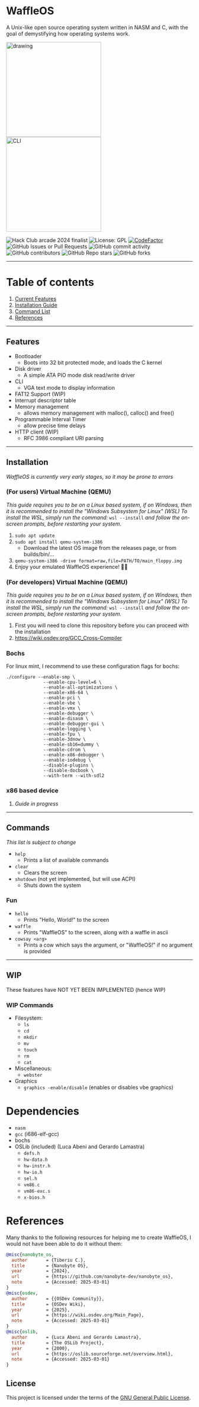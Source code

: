 # WaffleOS
A Unix-like open source operating system written in NASM and C, with the goal of demystifying how operating systems work.

<img src="https://github.com/user-attachments/assets/0553e678-e8b8-4853-ad1e-6e97e162c5fd" alt="drawing" width="256"/> <img src="https://github.com/user-attachments/assets/4fd84e48-94bf-4ded-829d-f6726b7cd01d" alt="CLI" width="256"/>

![Hack Club arcade 2024 finalist](https://img.shields.io/badge/Hack%20Club%20arcade%202024-showcase%20finalist-gold?logo=https%3A%2F%2Fassets.hackclub.com%2Ficon-rounded.png&logoSize=auto&labelColor=orange)
![License: GPL](https://img.shields.io/badge/License-GPL-blue.svg)
[![CodeFactor](https://www.codefactor.io/repository/github/alandoescs/waffleos/badge)](https://www.codefactor.io/repository/github/alandoescs/waffleos)
![GitHub Issues or Pull Requests](https://img.shields.io/github/issues/AlanDoesCS/WaffleOS)
![GitHub commit activity](https://img.shields.io/github/commit-activity/t/AlanDoesCS/WaffleOS)
![GitHub contributors](https://img.shields.io/github/contributors/AlanDoesCS/WaffleOS)
![GitHub Repo stars](https://img.shields.io/github/stars/AlanDoesCS/WaffleOS)
![GitHub forks](https://img.shields.io/github/forks/AlanDoesCS/WaffleOS)

---
# Table of contents
1) [Current Features](#features)
2) [Installation Guide](#installation)
3) [Command List](#commands)
4) [References](#references)

---
## Features
- Bootloader
    - Boots into 32 bit protected mode, and loads the C kernel
- Disk driver
    - A simple ATA PIO mode disk read/write driver
- CLI
    - VGA text mode to display information
- FAT12 Support (WIP)
- Interrupt descriptor table
- Memory management
    - allows memory management with malloc(), calloc() and free()
- Programmable Interval Timer
    - allow precise time delays
- HTTP client (WIP)
    - RFC 3986 compliant URI parsing

---
## Installation
*WaffleOS is currently very early stages, so it may be prone to errors*

### (For users) Virtual Machine (QEMU)
*This guide requires you to be on a Linux based system, if on Windows, then it is recommended to install the "Windows Subsystem for Linux" (WSL)*
*To install the WSL, simply run the command:* `wsl --install` *and follow the on-screen prompts, before restarting your system.*

1) `sudo apt update`
2) `sudo apt install qemu-system-i386`
   - Download the latest OS image from the releases page, or from builds/bin/...
3) `qemu-system-i386 -drive format=raw,file=PATH/TO/main_floppy.img`
4) Enjoy your emulated WaffleOS experience! 🎉🎉

### (For developers) Virtual Machine (QEMU)
*This guide requires you to be on a Linux based system, if on Windows, then it is recommended to install the "Windows Subsystem for Linux" (WSL)*
*To install the WSL, simply run the command:* `wsl --install` *and follow the on-screen prompts, before restarting your system.*

1) First you will need to clone this repository before you can proceed with the installation
2) https://wiki.osdev.org/GCC_Cross-Compiler

### Bochs

For linux mint, I recommend to use these configuration flags for bochs:
```shell
./configure --enable-smp \
              --enable-cpu-level=6 \
              --enable-all-optimizations \
              --enable-x86-64 \
              --enable-pci \
              --enable-vbe \
              --enable-vmx \
              --enable-debugger \
              --enable-disasm \
              --enable-debugger-gui \
              --enable-logging \
              --enable-fpu \
              --enable-3dnow \
              --enable-sb16=dummy \
              --enable-cdrom \
              --enable-x86-debugger \
              --enable-iodebug \
              --disable-plugins \
              --disable-docbook \
              --with-term --with-sdl2
```

### x86 based device

1) *Guide in progress*

---
## Commands
*This list is subject to change*

- `help`
  - Prints a list of available commands
- `clear`
  - Clears the screen
- `shutdown` (not yet implemented, but will use ACPI)
  - Shuts down the system

### Fun
- `hello`
  - Prints "Hello, World!" to the screen
- `waffle`
    - Prints "WaffleOS" to the screen, along with a waffle in ascii
- `cowsay <arg>`
  - Prints a cow which says the argument, or "WaffleOS!" if no argument is provided
---

## WIP
These features have NOT YET BEEN IMPLEMENTED (hence WIP)

### WIP Commands
- Filesystem:
    - `ls`
    - `cd`
    - `mkdir`
    - `mv`
    - `touch`
    - `rm`
    - `cat`
- Miscellaneous:
    - `webster`
- Graphics
    - `graphics -enable/disable` (enables or disables vbe graphics)

# Dependencies
- `nasm`
- `gcc` (i686-elf-gcc)
- bochs
- OSLib (included) (Luca Abeni and Gerardo Lamastra)
  - `defs.h`
  - `hw-data.h`
  - `hw-instr.h`
  - `hw-io.h`
  - `sel.h`
  - `vm86.c`
  - `vm86-exc.s`
  - `x-bios.h`

# References
Many thanks to the following resources for helping me to create WaffleOS, I would not have been able to do it without them:
```bibtex
@misc{nanobyte_os,
  author       = {Tiberiu C.},
  title        = {Nanobyte OS},
  year         = {2024},
  url          = {https://github.com/nanobyte-dev/nanobyte_os},
  note         = {Accessed: 2025-03-01}
}
@misc{osdev,
  author       = {{OSDev Community}},
  title        = {OSDev Wiki},
  year         = {2025},
  url          = {https://wiki.osdev.org/Main_Page},
  note         = {Accessed: 2025-03-01}
}
@misc{oslib,
  author       = {Luca Abeni and Gerardo Lamastra},
  title        = {The OSLib Project},
  year         = {2000},
  url          = {https://oslib.sourceforge.net/overview.html},
  note         = {Accessed: 2025-03-01}
}
```

## License

This project is licensed under the terms of the [GNU General Public License](LICENSE).

